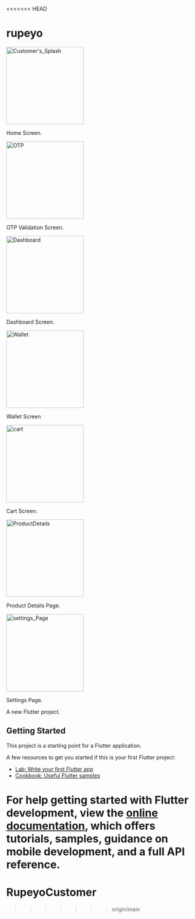 <<<<<<< HEAD
# rupeyo
<img width="204" alt="Customer's_Splash" src="https://github.com/Rupeyo/RupeyoCustomer/assets/157117464/17a6ffc2-a8ae-4870-bef9-2163a68da922">

Home Screen.

<img width="204" alt="OTP" src="https://github.com/Rupeyo/RupeyoCustomer/assets/157117464/ed198d48-2eb0-43f8-b2aa-5f26157bc48b">

OTP Validation Screen.

<img width="204" alt="Dashboard" src="https://github.com/Rupeyo/RupeyoCustomer/assets/157117464/faf8fbee-ac6c-4bc9-9f0c-374f00e55c4f">

Dashboard Screen.

<img width="204" alt="Wallet" src="https://github.com/Rupeyo/RupeyoCustomer/assets/157117464/adbd679b-385d-4234-b3df-385658df9c45">

Wallet Screen

<img width="204" alt="cart" src="https://github.com/Rupeyo/RupeyoCustomer/assets/157117464/ba03e9a8-c429-4756-a9b0-320683879761">

Cart Screen.

<img width="204" alt="ProductDetails" src="https://github.com/Rupeyo/RupeyoCustomer/assets/157117464/2eed7cb2-f081-452e-9a68-4edc996ab197">

Product Details Page.

<img width="204" alt="settings_Page" src="https://github.com/Rupeyo/RupeyoCustomer/assets/157117464/de43866d-48da-45c2-b8dc-253c945098a9">

Settings Page.


A new Flutter project.

## Getting Started

This project is a starting point for a Flutter application.

A few resources to get you started if this is your first Flutter project:

- [Lab: Write your first Flutter app](https://docs.flutter.dev/get-started/codelab)
- [Cookbook: Useful Flutter samples](https://docs.flutter.dev/cookbook)

For help getting started with Flutter development, view the
[online documentation](https://docs.flutter.dev/), which offers tutorials,
samples, guidance on mobile development, and a full API reference.
=======
# RupeyoCustomer
>>>>>>> origin/main
